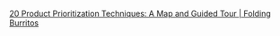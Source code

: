 
[20 Product Prioritization Techniques: A Map and Guided Tour | Folding Burritos](https://foldingburritos.com/blog/product-prioritization-techniques/)
